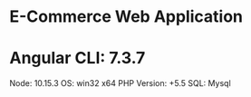 # E-Commerce Web Application



# Angular CLI: 7.3.7
Node: 10.15.3
OS: win32 x64
PHP Version: +5.5
SQL: Mysql



 


